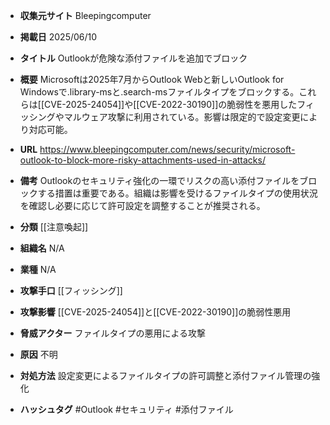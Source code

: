 - **収集元サイト**
Bleepingcomputer

- **掲載日**
2025/06/10

- **タイトル**
Outlookが危険な添付ファイルを追加でブロック

- **概要**
Microsoftは2025年7月からOutlook Webと新しいOutlook for Windowsで.library-msと.search-msファイルタイプをブロックする。これらは[[CVE-2025-24054]]や[[CVE-2022-30190]]の脆弱性を悪用したフィッシングやマルウェア攻撃に利用されている。影響は限定的で設定変更により対応可能。

- **URL**
https://www.bleepingcomputer.com/news/security/microsoft-outlook-to-block-more-risky-attachments-used-in-attacks/

- **備考**
Outlookのセキュリティ強化の一環でリスクの高い添付ファイルをブロックする措置は重要である。組織は影響を受けるファイルタイプの使用状況を確認し必要に応じて許可設定を調整することが推奨される。

- **分類**
[[注意喚起]]

- **組織名**
N/A

- **業種**
N/A

- **攻撃手口**
[[フィッシング]]

- **攻撃影響**
[[CVE-2025-24054]]と[[CVE-2022-30190]]の脆弱性悪用

- **脅威アクター**
ファイルタイプの悪用による攻撃

- **原因**
不明

- **対処方法**
設定変更によるファイルタイプの許可調整と添付ファイル管理の強化

- **ハッシュタグ**
#Outlook #セキュリティ #添付ファイル
